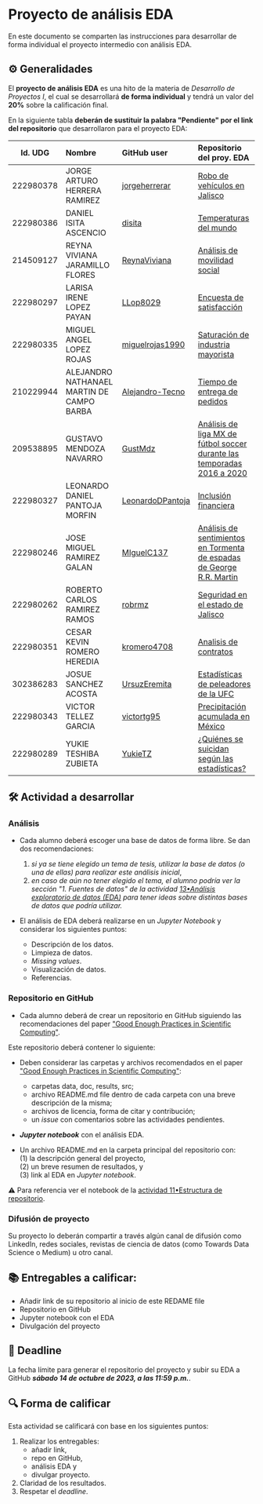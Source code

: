 # Proyecto de análisis EDA

En este documento se comparten las instrucciones para desarrollar de forma individual el proyecto intermedio con análisis EDA.

## ⚙️ Generalidades
El **proyecto de análisis EDA** es una hito de la materia de _Desarrollo de Proyectos I_, el cual se desarrollará **de forma individual** y tendrá un valor del **20%** sobre la calificación final.

En la siguiente tabla **deberán de sustituir la palabra "Pendiente" por el link del repositorio** que desarrollaron para el proyecto EDA:

| Id. UDG | Nombre | GitHub user | Repositorio del proy. EDA |
|:-------:|:-------|:------------|:--------------------------|
|222980378|JORGE ARTURO HERRERA RAMIREZ|[jorgeherrerar](https://github.com/jorgeherrerar) |[Robo de vehículos en Jalisco](https://github.com/jorgeherrerar/Robo-de-Autos-EDA) |
|222980386|DANIEL ISITA ASCENCIO|[disita](https://github.com/disita) |[Temperaturas del mundo](https://github.com/disita/EDA-Class-Proyect) |
|214509127|REYNA VIVIANA JARAMILLO FLORES|[ReynaViviana](https://github.com/ReynaViviana) |[Análisis de movilidad social](https://github.com/ReynaViviana/An-lsis-de-la-Movilidad-Social-Intergeneracional)|
|222980297|LARISA IRENE LOPEZ PAYAN |[LLop8029](https://github.com/LLop8029) |[Encuesta de satisfacción](https://github.com/LLop8029/Encuesta-de-Satisfacci-n) |
|222980335|MIGUEL ANGEL LOPEZ ROJAS |[miguelrojas1990](https://github.com/miguelrojas1990) |[Saturación de industria mayorista](https://github.com/miguelrojas1990/EDA-Class-project) |
|210229944|ALEJANDRO NATHANAEL MARTIN DE CAMPO BARBA |[Alejandro-Tecno](https://github.com/Alejandro-Tecno) |[Tiempo de entrega de pedidos](https://github.com/Alejandro-Tecno/EDA_project) |
|209538895|GUSTAVO MENDOZA NAVARRO |[GustMdz](https://github.com/GustMdz) |[Análisis de liga MX de fútbol soccer durante las temporadas 2016 a 2020](https://github.com/GustMdz/Analysis_LigaMX_2016-2020_seasons) |
|222980327|LEONARDO DANIEL PANTOJA MORFIN |[LeonardoDPantoja](https://github.com/LeonardoDPantoja) |[Inclusión financiera](https://github.com/LeonardoDPantoja/EDA_Project.git) |
|222980246|JOSE MIGUEL RAMIREZ GALAN |[MIguelC137](https://github.com/MIguelC137) |[Análisis de sentimientos en Tormenta de espadas de George R.R. Martin](https://github.com/MIguelC137/An-lisis-de-Sentimientos-en-Tormenta-de-Espadas-de-George-R.R.-Martin) |
|222980262|ROBERTO CARLOS RAMIREZ RAMOS |[robrmz](https://github.com/robrmz) |[Seguridad en el estado de Jalisco](https://github.com/robrmz/EDA-Seguridad-en-el-estado-de-Jalisco) |
|222980351|CESAR KEVIN ROMERO HEREDIA |[kromero4708](https://github.com/kromero4708) |[Analisis de contratos](https://github.com/kromero4708/Analisis_de_Contratos/tree/main) |
|302386283|JOSUE SANCHEZ ACOSTA |[UrsuzEremita](https://github.com/UrsuzEremita) |[Estadísticas de peleadores de la UFC](https://github.com/UrsuzEremita/EDA-y-base-de-datos-de-la-UFC) |
|222980343|VICTOR TELLEZ GARCIA |[victortg95](https://github.com/victortg95) |[Precipitación acumulada en México](https://github.com/victortg95/EDA_precipitacion_Mexico.git) |
|222980289|YUKIE TESHIBA ZUBIETA |[YukieTZ](https://github.com/YukieTZ) |[¿Quiénes se suicidan según las estadísticas?](https://github.com/YukieTZ/Who_suicide_statistics) |


## 🛠 Actividad a desarrollar

### Análisis
- Cada alumno deberá escoger una base de datos de forma libre. Se dan dos recomendaciones:
  1. _si ya se tiene elegido un tema de tesis, utilizar la base de datos (o una de ellas) para realizar este análisis inicial_,
  2. _en caso de aún no tener elegido el tema, el alumno podría ver la sección "1. Fuentes de datos" de la actividad [13•Análisis exploratorio de datos (EDA)](https://github.com/vcuspinera/UDG_MCD_Project_Dev_I/blob/main/actividades/13_EDA.ipynb) para tener ideas sobre distintas bases de datos que podría utilizar._

- El análisis de EDA deberá realizarse en un *Jupyter Notebook* y considerar los siguientes puntos:
  - Descripción de los datos.
  - Limpieza de datos.
  - *Missing values*.
  - Visualización de datos.
  - Referencias.
  

### Repositorio en GitHub
- Cada alumno deberá de crear un repositorio en GitHub siguiendo las recomendaciones del paper ["Good Enough Practices in Scientific Computing"](https://github.com/vcuspinera/UDG_MCD_Project_Dev_I/tree/main/actividades/material).

Este repositorio deberá contener lo siguiente:

- Deben considerar las carpetas y archivos recomendados en el paper ["Good Enough Practices in Scientific Computing"](https://github.com/vcuspinera/UDG_MCD_Project_Dev_I/tree/main/actividades/material):
  - carpetas data, doc, results, src; 
  - archivo README.md file dentro de cada carpeta con una breve descripción de la misma; 
  - archivos de licencia, forma de citar y contribución; 
  - un *issue* con comentarios sobre las actividades pendientes.

- __*Jupyter notebook*__ con el análisis EDA.

- Un archivo README.md en la carpeta principal del repositorio con:  
    (1) la descripción general del proyecto,  
    (2) un breve resumen de resultados, y  
    (3) link al EDA en *Jupyter notebook*.  

⚠️ Para referencia ver el notebook de la [actividad 11•Estructura de repositorio](https://github.com/vcuspinera/UDG_MCD_Project_Dev_I/blob/main/actividades/11_Repo_structure.md).

### Difusión de proyecto

Su proyecto lo deberán compartir a través algún canal de difusión como LinkedIn, redes sociales, revistas de ciencia de datos (como Towards Data Science o Medium) u otro canal.

## 📚 Entregables a calificar:

- Añadir link de su repositorio al inicio de este REDAME file
- Repositorio en GitHub
- Jupyter notebook con el EDA
- Divulgación del proyecto


## 📅 Deadline
La fecha límite para generar el repositorio del proyecto y subir su EDA a GitHub __*sábado 14 de octubre de 2023, a las 11:59 p.m.*__.  


## 🔍 Forma de calificar
Esta actividad se calificará con base en los siguientes puntos:

1. Realizar los entregables:
    - añadir link,  
    - repo en GitHub,  
    - análisis EDA y 
    - divulgar proyecto.
2. Claridad de los resultados.
3. Respetar el *deadline*.
